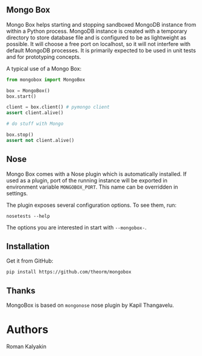 Mongo Box
---------

Mongo Box helps starting and stopping sandboxed MongoDB instance
from within a Python process. MongoDB instance is created with a
temporary directory to store database file and is configured to
be as lightweight as possible. It will choose a free port on localhost, 
so it will not interfere with default MongoDB processes. 
It is primarily expected to be used in unit tests and for prototyping concepts.

A typical use of a Mongo Box:

```python
from mongobox import MongoBox

box = MongoBox()
box.start()

client = box.client() # pymongo client 
assert client.alive()

# do stuff with Mongo

box.stop()
assert not client.alive()
```

Nose
----

Mongo Box comes with a Nose plugin which is automatically installed.
If used as a plugin, port of the running instance will be exported
in environment variable `MONGOBOX_PORT`. This name can be overridden
in settings.

The plugin exposes several configuration options. To see them, run:

    nosetests --help

The options you are interested in start with `--mongobox-`.

Installation
------------

Get it from GitHub:
    
    pip install https://github.com/theorm/mongobox


Thanks
------

MongoBox is based on `mongonose` nose plugin by Kapil Thangavelu.

Authors
=======

 Roman Kalyakin 






